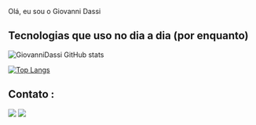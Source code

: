 
Olá, eu sou o Giovanni Dassi



## Tecnologias que uso no dia a dia (por enquanto)



![GiovanniDassi GitHub stats](https://github-readme-stats.vercel.app/api?username=GiovanniDassi&show_icons=true&theme=radical)

[![Top Langs](https://github-readme-stats.vercel.app/api/top-langs/?username=GiovanniDassi&layout=compact)](https://github.com/anuraghazra/github-readme-stats)

## Contato :
<a href="https://instagram.com/_giovannidassi" target="_blank"><img src="https://img.shields.io/badge/-Instagram-%23E4405F?style=for-the-badge&logo=instagram&logoColor=white" target="_blank"></a>
 <a href="https://www.linkedin.com/in/giovanni-dassi-9272871ab/" target="_blank"><img src="https://img.shields.io/badge/-LinkedIn-%230077B5?style=for-the-badge&logo=linkedin&logoColor=white" target="_blank"></a> 
